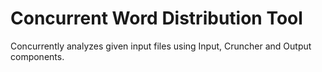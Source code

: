 # Concurrent Word Distribution Tool
 Concurrently analyzes given input files using Input, Cruncher and Output components.
